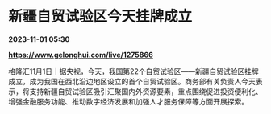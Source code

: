 # 新疆自贸试验区今天挂牌成立

**2023-11-01 05:30**

**https://www.gelonghui.com/live/1275866**

格隆汇11月1日｜据央视，今天，我国第22个自贸试验区——新疆自贸试验区挂牌成立，成为我国在西北沿边地区设立的首个自贸试验区。商务部有关负责人今天表示，将支持新疆自贸试验区吸引汇聚国内外资源要素，重点围绕促进投资便利化、增强金融服务功能、推动数字经济发展和加强人才服务保障等方面开展探索。
